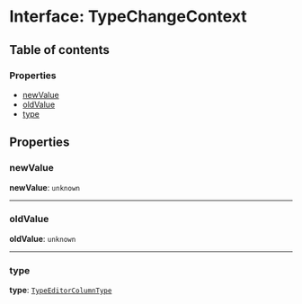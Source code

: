 # Interface: TypeChangeContext

## Table of contents

### Properties

* [newValue](/auto-docs/type-editor/interfaces/TypeChangeContext.md#newvalue)
* [oldValue](/auto-docs/type-editor/interfaces/TypeChangeContext.md#oldvalue)
* [type](/auto-docs/type-editor/interfaces/TypeChangeContext.md#type)

## Properties

### newValue

**newValue**: `unknown`

***

### oldValue

**oldValue**: `unknown`

***

### type

**type**: [`TypeEditorColumnType`](/auto-docs/type-editor/enums/TypeEditorColumnType.md)
